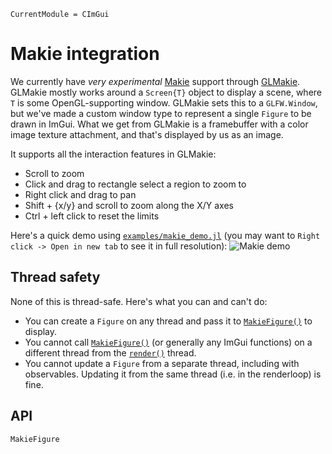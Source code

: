 ```@meta
CurrentModule = CImGui
```

# Makie integration

We currently have *very experimental* [Makie](https://docs.makie.org/stable)
support through
[GLMakie](https://docs.makie.org/stable/explanations/backends/glmakie). GLMakie
mostly works around a `Screen{T}` object to display a scene, where `T` is some
OpenGL-supporting window. GLMakie sets this to a `GLFW.Window`, but we've made a
custom window type to represent a single `Figure` to be drawn in ImGui. What we
get from GLMakie is a framebuffer with a color image texture attachment, and
that's displayed by us as an image.

It supports all the interaction features in GLMakie:
- Scroll to zoom
- Click and drag to rectangle select a region to zoom to
- Right click and drag to pan
- Shift + {x/y} and scroll to zoom along the X/Y axes
- Ctrl + left click to reset the limits

Here's a quick demo using
[`examples/makie_demo.jl`](https://github.com/JuliaImGui/CImGui.jl/blob/master/examples/makie_demo.jl)
(you may want to `Right click -> Open in new tab` to see it in full resolution):
![Makie demo](assets/makie-demo.gif)

## Thread safety
None of this is thread-safe. Here's what you can and can't do:
- You can create a `Figure` on any thread and pass it to [`MakieFigure()`](@ref)
  to display.
- You cannot call [`MakieFigure()`](@ref) (or generally any ImGui functions) on
  a different thread from the [`render()`](@ref) thread.
- You cannot update a `Figure` from a separate thread, including with
  observables. Updating it from the same thread (i.e. in the renderloop) is
  fine.

## API

```@docs
MakieFigure
```
